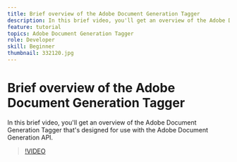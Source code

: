 ```yaml
---
title: Brief overview of the Adobe Document Generation Tagger
description: In this brief video, you'll get an overview of the Adobe Document Generation Tagger that's designed for use with the Adobe Document Generation API
feature: tutorial
topics: Adobe Document Generation Tagger
role: Developer
skill: Beginner
thumbnail: 332120.jpg
---
```

# Brief overview of the Adobe Document Generation Tagger

In this brief video, you'll get an overview of the Adobe Document Generation Tagger that's designed for use with the Adobe Document Generation API.

>[!VIDEO](https://video.tv.adobe.com/v/332120?hidetitle=true)